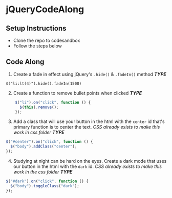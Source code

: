 # jQueryCodeAlong

## Setup Instructions

- Clone the repo to codesandbox 
- Follow the steps below

## Code Along

1. Create a fade in effect using jQuery's `.hide()` & `.fadeIn()` method
__*TYPE*__ 
```
$("li:lt(4)").hide().fadeIn(1500)
```

2. Create a function to remove bullet points when clicked
__*TYPE*__ 
``` javascript
    $("li").on("click", function () {
      $(this).remove();
    }); 
```
3. Add a class that will use your button in the html with the `center` id that's primary function is to center the text. *CSS already exists to make this work in css folder*
__*TYPE*__ 
``` javascript
$("#center").on("click", function () {
  $("body").addClass("center");
});
```

4. Studying at night can be hard on the eyes. Create a dark mode that uses our button in the html with the `dark` id. *CSS already exists to make this work in the css folder*
__*TYPE*__ 
``` javascript
$("#dark").on("click", function () {
  $("body").toggleClass("dark");
});
```
